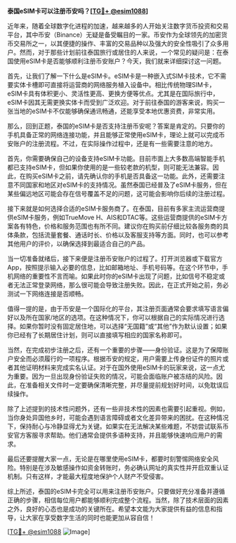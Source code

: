 **泰国eSIM卡可以注册币安吗？[[TG💪+ @esim1088](https://t.me/s/esim1088)]**

近年来，随着全球数字化进程的加速，越来越多的人开始关注数字货币投资和交易平台，其中币安（Binance）无疑是备受瞩目的一家。币安作为全球领先的加密货币交易所之一，以其便捷的操作、丰富的交易品种以及强大的安全性吸引了众多用户。然而，对于那些计划前往泰国旅行或居住的人来说，一个常见的疑问是：在泰国使用eSIM卡是否能够顺利注册币安账户？今天，我们就来详细探讨这一问题。

首先，让我们了解一下什么是eSIM卡。eSIM卡是一种嵌入式SIM卡技术，它不需要实体卡槽即可直接将运营商的网络服务植入设备中。相比传统物理SIM卡，eSIM卡具有体积更小、灵活性更高、更换方便等优点。尤其是在国际旅行中，eSIM卡因其无需更换实体卡而受到广泛欢迎。对于前往泰国的游客来说，购买一张当地的eSIM卡不仅能够确保通讯畅通，还能享受本地优惠资费，非常实用。

那么，回到正题，泰国的eSIM卡是否支持注册币安呢？答案是肯定的。只要你的手机具备正常的网络连接功能，并且能够正常使用eSIM卡，理论上就可以完成币安账户的注册流程。不过，在实际操作过程中，还是有一些需要注意的地方。

首先，你需要确保自己的设备支持eSIM卡功能。目前市面上大多数高端智能手机都已支持eSIM卡，但如果你使用的是一些较老款的机型，则可能无法兼容。因此，在购买eSIM卡之前，请先确认你的手机是否具备这一功能。此外，还需要注意不同国家和地区对eSIM卡的支持情况。虽然泰国已经普及了eSIM卡服务，但在某些偏远地区可能会存在信号覆盖不足的问题，这可能会影响你后续的注册过程。

接下来就是如何选择合适的eSIM卡服务商了。在泰国，目前有多家主流运营商提供eSIM卡服务，例如TrueMove H、AIS和DTAC等。这些运营商提供的eSIM卡方案各有特色，价格和服务范围也有所不同。建议你在购买前仔细比较各服务商的具体条款，包括流量套餐、通话时长、价格以及客服支持等方面。同时，也可以参考其他用户的评价，以确保选择到最适合自己的产品。

当一切准备就绪后，接下来便是注册币安账户的过程了。打开浏览器或下载官方App，按照提示输入必要的信息，比如邮箱地址、手机号码等。在这个环节中，手机网络的重要性不言而喻。如果此时你的eSIM卡出现了问题，比如信号不稳定或者无法正常登录网络，那么很可能会导致注册失败。因此，在正式开始之前，务必测试一下网络连接是否顺畅。

值得一提的是，由于币安是一个国际化的平台，其注册页面通常会要求填写语言偏好以及所在国家/地区的选项。在这种情况下，你可以根据自己的实际情况进行选择。如果你暂时没有固定居住地，可以选择“无国籍”或“其他”作为默认设置；如果你已经有了长期居住计划，则可以直接填写相应的国家名称即可。

当然，在完成初步注册之后，还有一个重要的步骤——身份验证。这是为了保障账户安全而必须履行的一项程序。根据币安的规定，用户需要上传身份证件的照片或者其他证明材料来完成实名认证。对于在国外使用eSIM卡的玩家来说，这一点尤为重要。因为一旦出现身份验证失败的情况，可能会面临账户被冻结的风险。因此，在准备相关文件时一定要确保清晰完整，并尽量提前规划好时间，以免耽误后续操作。

除了上述提到的技术性问题外，还有一些非技术性的因素也需要引起重视。例如，当你身处异国他乡时，可能会遇到语言障碍或者文化差异带来的困扰。在这种情况下，保持耐心与冷静显得尤为关键。如果实在无法解决某些难题，不妨尝试联系币安官方客服寻求帮助。他们通常会提供多语种支持，并且能够快速响应用户的需求。

最后还要提醒大家一点，无论是在哪里使用eSIM卡，都要时刻警惕网络安全风险。特别是在涉及敏感操作如资金转账时，务必确认网址的真实性并开启双重认证机制。只有这样，才能最大程度地保护个人财产不受侵害。

综上所述，泰国的eSIM卡完全可以用来注册币安账户。只要做好充分准备并遵循正确的步骤，相信每位用户都能够顺利完成整个流程。当然，除了技术层面的因素之外，良好的心态也是成功的关键所在。希望本文能为大家提供有益的信息和指导，让大家在享受数字生活的同时也能更加从容自信！

[[TG💪+ @esim1088](https://t.me/s/esim1088) ![Image](https://i.postimg.cc/4NQfJmqS/Snipaste-2025-05-13-00-14-12.png)]